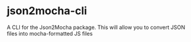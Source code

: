 # json2mocha-cli
A CLI for the Json2Mocha package.  This will allow you to convert JSON files into mocha-formatted JS files
